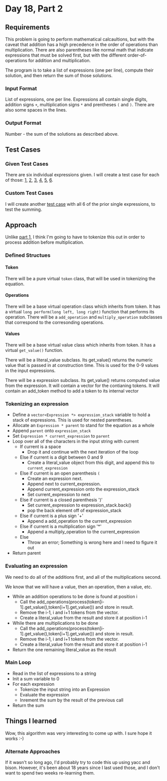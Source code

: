 # Day 18, Part 2 #

## Requirements ##

This problem is going to perform mathematical calcaultions, but with the caveat that addition has a high precedence in the order of operations than multiplication.
There are also parentheses like normal math that indicate expressions that must be solved first, but with the different order-of-operations for addition and multiplication.

The program is to take a list of expressions (one per line), compute their solution, and then return the sum of those solutions.

### Input Format ###

List of expressions, one per line. Expressions all contain single digits, addition signs `+`, multiplication signs `*` and prentheses `(` and `)`. There are also some spaces in the lines.

### Output Format ###

Number - the sum of the solutions as described above.

## Test Cases ##

### Given Test Cases ###

There are six individual expressions given. I will create a test case for each of those: 
[1](../test_cases/day18_test1.txt), 
[2](../test_cases/day18_test2.txt), 
[3](../test_cases/day18_test3.txt), 
[4](../test_cases/day18_test4.txt), 
[5](../test_cases/day18_test5.txt), 
[6](../test_cases/day18_test6.txt).

### Custom Test Cases ###

I will create another [test case](../test_cases/day18_test7.txt) with all 6 of the prior single expressions, to test the summing.

## Approach ##

Unlike [part 1](day18_part1.md), I think I'm going to have to tokenize this out in order to process addition before multiplication.

### Defined Structues ###

#### Token ####
There will be a pure virtual `token` class, that will be used in tokenizing the equation.

#### Operations ####
There will be a base virtual operation class which inherits from token. It has a virtual `long perform(long left, long right)` function that performs its operation.
There will be a `add_operation` and `multiply_operation` subclasses that correspond to the corresonding operations.

#### Values ####
There will be a base virtual value class which inherits from token. It has a virtual `get_value()` function.

There will be a literal_value subclass. Its get_value() returns the numeric value that is passed in at construction time. This is used for the 0-9 values in the input expressions.  

There will be a expression subclass. Its get_value() returns computed value from the expression. It will contain a vector<Token> for the contianing tokens.
It will contain an add_token method to add a token to its internal vector


### Tokenizing an expression ###

* Define a `vector<Expression *> expression_stack` variable to hold a stack of expressions. This is used for nested parentheses.
* Allocate an `Expression * parent` to stand for the equation as a whole
* Append `parent` onto `expression_stack`
* Set `Expression * current_expression` to `parent`
* Loop over all of the characters in the input string with current
    * If current is a space
        * Drop it and continue with the next iteration of the loop
    * Else if current is a digit between 0 and 9
        * Create a literal_value object from this digit, and append this to `current_expression`
    * Else if current is an open parenthesis `(`
        * Create an expression next.
        * Append next to current_expression.
        * Append current_expression onto the expression_stack
        * Set current_expression to next
    * Else if current is a closed parenthesis ')'
        * Set current_expression to expression_stack.back()
        * pop the back element off of expression_stack
    * Else if current is a plus sign '+'
        * Append a add_operation to the current_expression
    * Else if current is a multiplication sign '*'
        * Append a multiply_operation to the current_expression
    * Else
        * Throw an error; Something is wrong here and I need to figure it out
* Return parent

### Evaluating an expression ###
We need to do all of the additions first, and all of the multiplications second.

We know that we will have a value, then an operation, then a value, etc.

* While an addition operations to be done is found at position i
    * Call the add_operations(process(token[i-1].get_value(),token[i+1].get_value()) and store in result.
    * Remove the i-1, i and i+1 tokens from the vector. 
    * Create a literal_value from the result and store it at position i-1
* While there are multiplications to be done
    * Call the add_operations(process(token[i-1].get_value(),token[i+1].get_value()) and store in result.
    * Remove the i-1, i and i+1 tokens from the vector. 
    * Create a literal_value from the result and store it at position i-1
* Return the one remaining literal_value as the result

### Main Loop ###
* Read in the list of expressions to a string
* Init a sum variable to 0
* For each expression
    * Tokenize the input string into an Expression
    * Evaluate the expression
    * Inrement the sum by the result of the previous call
* Return the sum

## Things I learned ##

Wow, this algorithm was very interesting to come up with. I sure hope it works :-)

### Alternate Approaches ###

If it wasn't so long ago, I'd probably try to code this up using yacc and bison. However, it's been about 18 years since I last used those, and I don't want to spend two weeks re-learning them.
